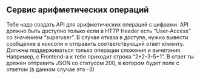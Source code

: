 ## Сервис арифметических операций

Тебе надо создать API для арифметических операций с цифрами.
API должно быть доступно только если в HTTP Header есть “User-Access”
со значением “superuser”. В случае отказа в доступе, нужно вывести
сообщение в консоли и отправить соответствующий ответ клиенту.
Должны поддерживаться только операции сложения и вычитания.
Например, с Frontend-а к тебе приходит строка “2+2-3-5+1”. В ответ ты должен
отправить JSON со статусом 200, в котором будет поле с ответом (в данном
случае это -3)
